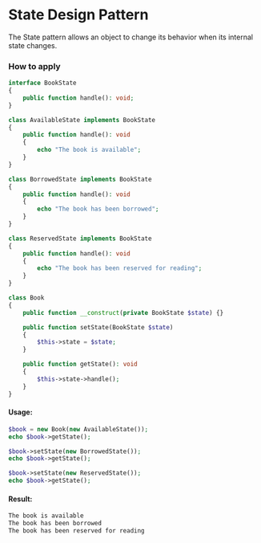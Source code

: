 # State Design Pattern
The State pattern allows an object to change its behavior when its internal state changes.

### How to apply
```php
interface BookState
{
    public function handle(): void;
}

class AvailableState implements BookState
{
    public function handle(): void
    {
        echo "The book is available";
    }
}

class BorrowedState implements BookState
{
    public function handle(): void
    {
        echo "The book has been borrowed";
    }
}

class ReservedState implements BookState
{
    public function handle(): void
    {
        echo "The book has been reserved for reading";
    }
}
```

```php
class Book
{
    public function __construct(private BookState $state) {}

    public function setState(BookState $state)
    {
        $this->state = $state;
    }

    public function getState(): void
    {
        $this->state->handle();
    }
}
```

#### Usage:
```php
$book = new Book(new AvailableState());
echo $book->getState();

$book->setState(new BorrowedState());
echo $book->getState();

$book->setState(new ReservedState());
echo $book->getState();
```

#### Result:
```txt
The book is available
The book has been borrowed
The book has been reserved for reading
```
